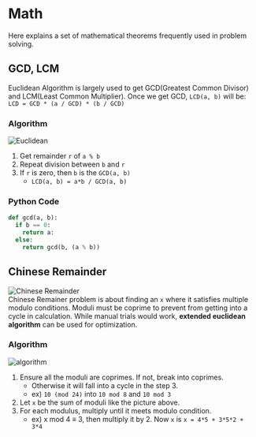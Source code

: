 # Math
Here explains a set of mathematical theorems frequently used in problem solving. 

## GCD, LCM
 Euclidean Algorithm is largely used to get GCD(Greatest Common Divisor) and LCM(Least Common Multiplier). Once we get GCD, `LCD(a, b)` will be:
    `LCD = GCD * (a / GCD) * (b / GCD)`

### Algorithm
![Euclidean](https://i.imgur.com/ruLGHtH.png)  
1. Get remainder `r` of `a % b` 
2. Repeat division between `b` and `r`
3. If `r` is zero, then `b` is the `GCD(a, b)`
   - `LCD(a, b) = a*b / GCD(a, b)`

### Python Code
```py
def gcd(a, b):
  if b == 0:
    return a:
  else:
    return gcd(b, (a % b))
```

## Chinese Remainder
![Chinese Remainder](https://i.imgur.com/0ywAIur.png)  
Chinese Remainer problem is about finding an `x` where it satisfies multiple modulo conditions. Moduli must be coprime to prevent from getting into a cycle in calculation. While manual trials would work, **extended euclidean algorithm** can be used for optimization.

### Algorithm
![algorithm](https://i.imgur.com/81ZYgth.png)  
1. Ensure all the moduli are coprimes. If not, break into coprimes.
    - Otherwise it will fall into a cycle in the step 3.
    - ex) `10 (mod 24)` into `10 mod 8` and `10 mod 3`
2.  Let `x` be the sum of moduli like the picture above.
3.  For each modulus, multiply until it meets modulo condition.
    - ex) x mod 4 ≡ 3, then multiply it by 2. Now `x` is `x = 4*5 + 3*5*2 + 3*4` 
